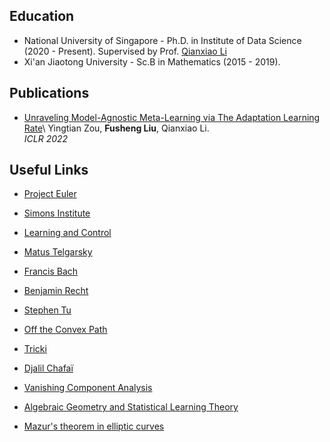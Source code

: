 ## Education
- National University of Singapore - Ph.D. in Institute of Data Science (2020 - Present). Supervised by Prof. [Qianxiao Li](https://blog.nus.edu.sg/qianxiaoli/)
- Xi'an Jiaotong University - Sc.B in Mathematics (2015 - 2019). 


## Publications
- [Unraveling Model-Agnostic Meta-Learning via The Adaptation Learning Rate](https://openreview.net/forum?id=3rULBvOJ8D2&referrer=%5BAuthor%20Console%5D(%2Fgroup%3Fid%3DICLR.cc%2F2022%2FConference%2FAuthors%23your-submissions))\
Yingtian Zou, **Fusheng Liu**, Qianxiao Li. \
*ICLR 2022*


## Useful Links
- [Project Euler](https://projecteuler.net)

- [Simons Institute](https://simons.berkeley.edu/workshops/past)

- [Learning and Control](https://nikolaimatni.github.io/courses/ese680-fall2019/index.html)

- [Matus Telgarsky](http://mjt.cs.illinois.edu/courses/dlt-f20/files/lec.html)

- [Francis Bach](https://francisbach.com/)

- [Benjamin Recht](https://www.argmin.net)

- [Stephen Tu](https://stephentu.github.io/blog/)

- [Off the Convex Path](https://www.offconvex.org)

- [Tricki](http://www.tricki.org/tricki/articles)

- [Djalil Chafaï](http://djalil.chafai.net/blog/)

- [Vanishing Component Analysis](http://proceedings.mlr.press/v28/livni13.pdf)

- [Algebraic Geometry and Statistical Learning Theory](http://watanabe-www.math.dis.titech.ac.jp/users/swatanab/ag-slt.html)

- [Mazur's theorem in elliptic curves](http://www-personal.umich.edu/~asnowden/teaching/2013/679/)
